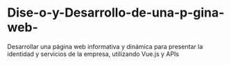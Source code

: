 # Dise-o-y-Desarrollo-de-una-p-gina-web-
Desarrollar una página web informativa y dinámica para presentar la identidad y servicios de la empresa, utilizando Vue.js y APIs

